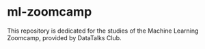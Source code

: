 # ml-zoomcamp

This repository is dedicated for the studies of the Machine Learning Zoomcamp, provided by DataTalks Club.
